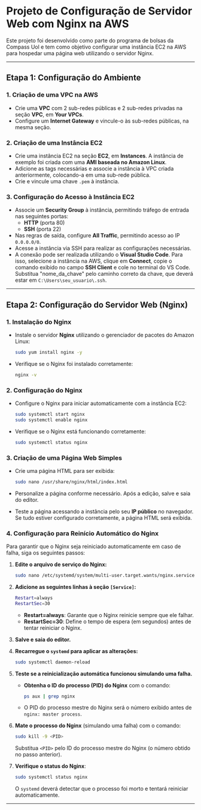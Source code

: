 # Projeto de Configuração de Servidor Web com Nginx na AWS

Este projeto foi desenvolvido como parte do programa de bolsas da Compass Uol e tem como objetivo configurar uma instância EC2 na AWS para hospedar uma página web utilizando o servidor Nginx.

---

## Etapa 1: Configuração do Ambiente

### 1. Criação de uma VPC na AWS
- Crie uma **VPC** com 2 sub-redes públicas e 2 sub-redes privadas na seção **VPC**, em **Your VPCs**.
- Configure um **Internet Gateway** e vincule-o às sub-redes públicas, na mesma seção.

### 2. Criação de uma Instância EC2
- Crie uma instância EC2 na seção **EC2**, em **Instances**. A instância de exemplo foi criada com uma **AMI baseada no Amazon Linux**.
- Adicione as tags necessárias e associe a instância à VPC criada anteriormente, colocando-a em uma sub-rede pública.
- Crie e vincule uma chave `.pem` à instância.

### 3. Configuração do Acesso à Instância EC2
- Associe um **Security Group** à instância, permitindo tráfego de entrada nas seguintes portas:
  - **HTTP** (porta 80)
  - **SSH** (porta 22)
- Nas regras de saída, configure **All Traffic**, permitindo acesso ao IP `0.0.0.0/0`.
- Acesse a instância via SSH para realizar as configurações necessárias.
- A conexão pode ser realizada utilizando o **Visual Studio Code**. Para isso, selecione a instância na AWS, clique em **Connect**, copie o comando exibido no campo **SSH Client** e cole no terminal do VS Code. Substitua "nome_da_chave" pelo caminho correto da chave, que deverá estar em `C:\Users\seu_usuario\.ssh`.

---

## Etapa 2: Configuração do Servidor Web (Nginx)

### 1. Instalação do Nginx
- Instale o servidor **Nginx** utilizando o gerenciador de pacotes do Amazon Linux:

  ```bash
  sudo yum install nginx -y
  ```

- Verifique se o Nginx foi instalado corretamente:

  ```bash
  nginx -v
  ```

### 2. Configuração do Nginx
- Configure o Nginx para iniciar automaticamente com a instância EC2:

  ```bash
  sudo systemctl start nginx
  sudo systemctl enable nginx
  ```

- Verifique se o Nginx está funcionando corretamente:

  ```bash
  sudo systemctl status nginx
  ```

### 3. Criação de uma Página Web Simples
- Crie uma página HTML para ser exibida:

  ```bash
  sudo nano /usr/share/nginx/html/index.html
  ```

- Personalize a página conforme necessário. Após a edição, salve e saia do editor.
- Teste a página acessando a instância pelo seu **IP público** no navegador. Se tudo estiver configurado corretamente, a página HTML será exibida.

### 4. Configuração para Reinício Automático do Nginx
Para garantir que o Nginx seja reiniciado automaticamente em caso de falha, siga os seguintes passos:

1. **Edite o arquivo de serviço do Nginx:**

   ```bash
   sudo nano /etc/systemd/system/multi-user.target.wants/nginx.service
   ```

2. **Adicione as seguintes linhas à seção `[Service]`:**

   ```bash
   Restart=always
   RestartSec=30
   ```

   - **Restart=always**: Garante que o Nginx reinicie sempre que ele falhar.
   - **RestartSec=30**: Define o tempo de espera (em segundos) antes de tentar reiniciar o Nginx.

3. **Salve e saia do editor.**

4. **Recarregue o `systemd` para aplicar as alterações:**

   ```bash
   sudo systemctl daemon-reload
   ```

5. **Teste se a reinicialização automática funcionou simulando uma falha.**

   - **Obtenha o ID do processo (PID) do Nginx** com o comando:

     ```bash
     ps aux | grep nginx
     ```

   - O PID do processo mestre do Nginx será o número exibido antes de `nginx: master process`.

6. **Mate o processo do Nginx** (simulando uma falha) com o comando:

   ```bash
   sudo kill -9 <PID>
   ```

   Substitua `<PID>` pelo ID do processo mestre do Nginx (o número obtido no passo anterior).

7. **Verifique o status do Nginx**:

   ```bash
   sudo systemctl status nginx
   ```

   O `systemd` deverá detectar que o processo foi morto e tentará reiniciar automaticamente.

---
